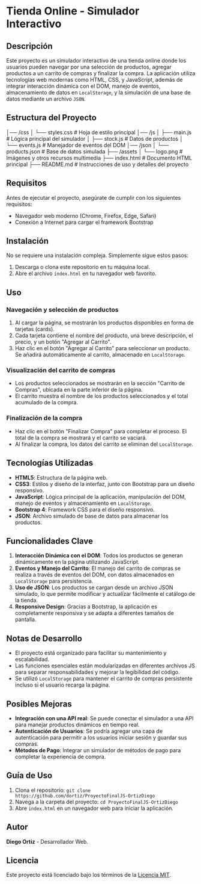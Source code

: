 # Tienda Online - Simulador Interactivo

## Descripción

Este proyecto es un simulador interactivo de una tienda online donde los usuarios pueden navegar por una selección de productos, agregar productos a un carrito de compras y finalizar la compra. La aplicación utiliza tecnologías web modernas como HTML, CSS, y JavaScript, además de integrar interacción dinámica con el DOM, manejo de eventos, almacenamiento de datos en `LocalStorage`, y la simulación de una base de datos mediante un archivo `JSON`.

## Estructura del Proyecto

│── /css
│ └── styles.css # Hoja de estilo principal
│── /js
│ ├── main.js # Lógica principal del simulador
│ ├── stock.js # Datos de productos
│ └── events.js # Manejador de eventos del DOM
│── /json
│ └── products.json # Base de datos simulada
├── /assets
│ └── logo.png # Imágenes y otros recursos multimedia
├── index.html # Documento HTML principal
├── README.md # Instrucciones de uso y detalles del proyecto


## Requisitos

Antes de ejecutar el proyecto, asegúrate de cumplir con los siguientes requisitos:

- Navegador web moderno (Chrome, Firefox, Edge, Safari)
- Conexión a Internet para cargar el framework Bootstrap

## Instalación

No se requiere una instalación compleja. Simplemente sigue estos pasos:

1. Descarga o clona este repositorio en tu máquina local.
2. Abre el archivo `index.html` en tu navegador web favorito.

## Uso

### Navegación y selección de productos

1. Al cargar la página, se mostrarán los productos disponibles en forma de tarjetas (cards).
2. Cada tarjeta contiene el nombre del producto, una breve descripción, el precio, y un botón "Agregar al Carrito".
3. Haz clic en el botón "Agregar al Carrito" para seleccionar un producto. Se añadirá automáticamente al carrito, almacenado en `LocalStorage`.

### Visualización del carrito de compras

- Los productos seleccionados se mostrarán en la sección "Carrito de Compras", ubicada en la parte inferior de la página.
- El carrito muestra el nombre de los productos seleccionados y el total acumulado de la compra.

### Finalización de la compra

- Haz clic en el botón "Finalizar Compra" para completar el proceso. El total de la compra se mostrará y el carrito se vaciará.
- Al finalizar la compra, los datos del carrito se eliminan del `LocalStorage`.

## Tecnologías Utilizadas

- **HTML5**: Estructura de la página web.
- **CSS3**: Estilos y diseño de la interfaz, junto con Bootstrap para un diseño responsivo.
- **JavaScript**: Lógica principal de la aplicación, manipulación del DOM, manejo de eventos y almacenamiento en `LocalStorage`.
- **Bootstrap 4**: Framework CSS para el diseño responsivo.
- **JSON**: Archivo simulado de base de datos para almacenar los productos.

## Funcionalidades Clave

1. **Interacción Dinámica con el DOM**: Todos los productos se generan dinámicamente en la página utilizando JavaScript.
2. **Eventos y Manejo del Carrito**: El manejo del carrito de compras se realiza a través de eventos del DOM, con datos almacenados en `LocalStorage` para persistencia.
3. **Uso de JSON**: Los productos se cargan desde un archivo JSON simulado, lo que permite modificar y actualizar fácilmente el catálogo de la tienda.
4. **Responsive Design**: Gracias a Bootstrap, la aplicación es completamente responsiva y se adapta a diferentes tamaños de pantalla.

## Notas de Desarrollo

- El proyecto está organizado para facilitar su mantenimiento y escalabilidad.
- Las funciones esenciales están modularizadas en diferentes archivos JS para separar responsabilidades y mejorar la legibilidad del código.
- Se utilizó `LocalStorage` para mantener el carrito de compras persistente incluso si el usuario recarga la página.

## Posibles Mejoras

- **Integración con una API real**: Se puede conectar el simulador a una API para manejar productos dinámicos en tiempo real.
- **Autenticación de Usuarios**: Se podría agregar una capa de autenticación para permitir a los usuarios iniciar sesión y guardar sus compras.
- **Métodos de Pago**: Integrar un simulador de métodos de pago para completar la experiencia de compra.

## Guía de Uso

1. Clona el repositorio: `git clone https://github.com/dortiz/ProyectoFinalJS-OrtizDiego`
2. Navega a la carpeta del proyecto: `cd ProyectoFinalJS-OrtizDiego`
3. Abre `index.html` en un navegador web para iniciar la aplicación.

## Autor

**Diego Ortiz** - Desarrollador Web.

## Licencia

Este proyecto está licenciado bajo los términos de la [Licencia MIT](https://opensource.org/licenses/MIT).